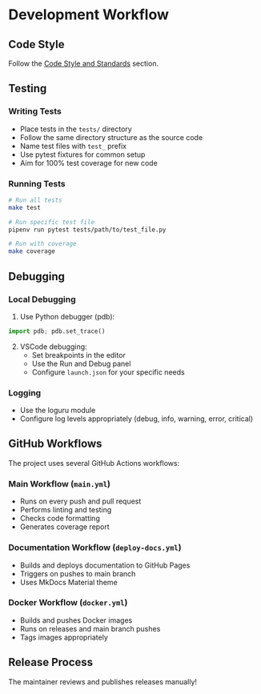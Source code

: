 # Development Workflow

## Code Style

Follow the [Code Style and Standards](contributing.md#code-style-and-standards) section.

## Testing

### Writing Tests
- Place tests in the `tests/` directory
- Follow the same directory structure as the source code
- Name test files with `test_` prefix
- Use pytest fixtures for common setup
- Aim for 100% test coverage for new code

### Running Tests
```bash
# Run all tests
make test

# Run specific test file
pipenv run pytest tests/path/to/test_file.py

# Run with coverage
make coverage
```

## Debugging

### Local Debugging
1. Use Python debugger (pdb):
```python
import pdb; pdb.set_trace()
```

2. VSCode debugging:
   - Set breakpoints in the editor
   - Use the Run and Debug panel
   - Configure `launch.json` for your specific needs

### Logging
- Use the loguru module
- Configure log levels appropriately (debug, info, warning, error, critical)

## GitHub Workflows

The project uses several GitHub Actions workflows:

### Main Workflow (`main.yml`)
- Runs on every push and pull request
- Performs linting and testing
- Checks code formatting
- Generates coverage report

### Documentation Workflow (`deploy-docs.yml`)
- Builds and deploys documentation to GitHub Pages
- Triggers on pushes to main branch
- Uses MkDocs Material theme

### Docker Workflow (`docker.yml`)
- Builds and pushes Docker images
- Runs on releases and main branch pushes
- Tags images appropriately

## Release Process

The maintainer reviews and publishes releases manually!